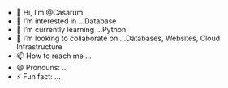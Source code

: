 - 👋 Hi, I’m @Casarum
- 👀 I’m interested in ...Database
- 🌱 I’m currently learning ...Python
- 💞️ I’m looking to collaborate on ...Databases, Websites, Cloud Infrastructure
- 📫 How to reach me ...
- 😄 Pronouns: ...
- ⚡ Fun fact: ...

<!---
Casarum/Casarum is a ✨ special ✨ repository because its `README.md` (this file) appears on your GitHub profile.
You can click the Preview link to take a look at your changes.
--->
